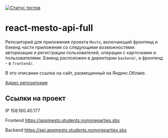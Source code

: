 [![Статус тестов](../../actions/workflows/tests.yml/badge.svg)](../../actions/workflows/tests.yml)

# react-mesto-api-full
Репозиторий для приложения проекта `Mesto`, включающий фронтенд и бэкенд части приложения со следующими возможностями: авторизации и регистрации пользователей, операции с карточками и пользователями. Бэкенд расположен в директории `backend/`, а фронтенд - в `frontend/`. 
  
В это описании ссылка на сайт, размещенный на Яндекс.Облаке.

[Адрес репозитория](https://github.com/RadionovaO/react-mesto-api-full-gha)

## Ссылки на проект

IP 158.160.40.177

Frontend https://appmesto.students.nomoreparties.sbs

Backend https://api.appmesto.students.nomoreparties.sbs

